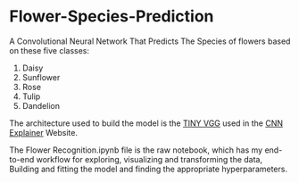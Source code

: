 # Flower-Species-Prediction

A Convolutional Neural Network That Predicts The Species of flowers based on these five classes:
1. Daisy
2. Sunflower
3. Rose
4. Tulip
5. Dandelion

The architecture used to build the model is the [TINY VGG](http://cs231n.stanford.edu/) used in the [CNN Explainer](https://poloclub.github.io/cnn-explainer/) Website.

The Flower Recognition.ipynb file is the raw notebook, which has my end-to-end workflow for exploring, visualizing and transforming the data, Building and fitting the model and finding the appropriate hyperparameters.
